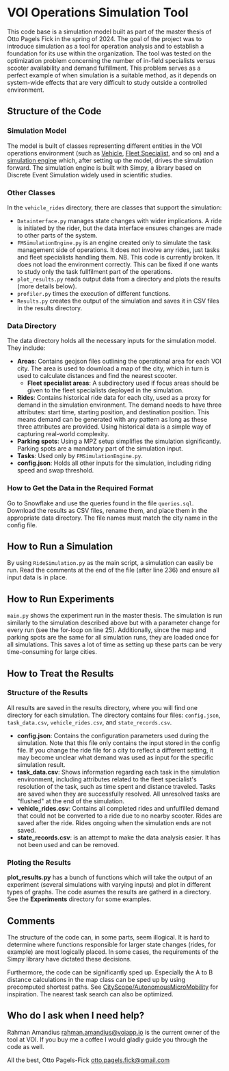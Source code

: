 # VOI Operations Simulation Tool

This code base is a simulation model built as part of the master thesis of Otto Pagels Fick in the spring of 2024. The goal of the project was to introduce simulation as a tool for operation analysis and to establish a foundation for its use within the organization. The tool was tested on the optimization problem concerning the number of in-field specialists versus scooter availability and demand fulfillment. This problem serves as a perfect example of when simulation is a suitable method, as it depends on system-wide effects that are very difficult to study outside a controlled environment.

## Structure of the Code

### Simulation Model

The model is built of classes representing different entities in the VOI operations environment (such as [Vehicle](core_classes/vehicles_rides/Vehicleclass.py), [Fleet Specialist](core_classes/vehicles_rides/FleetSpecialist.py), and so on) and a [simulation engine](core_classes/vehicles_rides/RideSimulationclass.py) which, after setting up the model, drives the simulation forward. The simulation engine is built with Simpy, a library based on Discrete Event Simulation widely used in scientific studies.

### Other Classes

In the `vehicle_rides` directory, there are classes that support the simulation:

- `Datainterface.py` manages state changes with wider implications. A ride is initiated by the rider, but the data interface ensures changes are made to other parts of the system.
- `FMSimulationEngine.py` is an engine created only to simulate the task management side of operations. It does not involve any rides, just tasks and fleet specialists handling them. NB. This code is currently broken. It does not load the environment correctly. This can be fixed if one wants to study only the task fullfilment part of the operations.
- `plot_results.py` reads output data from a directory and plots the results (more details below).
- `profiler.py` times the execution of different functions.
- `Results.py` creates the output of the simulation and saves it in CSV files in the results directory.

### Data Directory

The data directory holds all the necessary inputs for the simulation model. They include:

- **Areas**: Contains geojson files outlining the operational area for each VOI city. The area is used to download a map of the city, which in turn is used to calculate distances and find the nearest scooter.
  - **Fleet specialist areas**: A subdirectory used if focus areas should be given to the fleet specialists deployed in the simulation.
- **Rides**: Contains historical ride data for each city, used as a proxy for demand in the simulation environment. The demand needs to have three attributes: start time, starting position, and destination position. This means demand can be generated with any pattern as long as these three attributes are provided. Using historical data is a simple way of capturing real-world complexity.
- **Parking spots**: Using a MPZ setup simplifies the simulation significantly. Parking spots are a mandatory part of the simulation input.
- **Tasks**: Used only by `FMSimulationEngine.py`.
- **config.json**: Holds all other inputs for the simulation, including riding speed and swap threshold.

### How to Get the Data in the Required Format

Go to Snowflake and use the queries found in the file `queries.sql`. Download the results as CSV files, rename them, and place them in the appropriate data directory. The file names must match the city name in the config file.

## How to Run a Simulation

By using `RideSimulation.py` as the main script, a simulation can easily be run. Read the comments at the end of the file (after line 236) and ensure all input data is in place.

## How to Run Experiments

`main.py` shows the experiment run in the master thesis. The simulation is run similarly to the simulation described above but with a parameter change for every run (see the for-loop on line 25). Additionally, since the map and parking spots are the same for all simulation runs, they are loaded once for all simulations. This saves a lot of time as setting up these parts can be very time-consuming for large cities.

## How to Treat the Results

### Structure of the Results

All results are saved in the results directory, where you will find one directory for each simulation. The directory contains four files: `config.json`, `task_data.csv`, `vehicle_rides.csv`, and `state_records.csv`.

- **config.json**: Contains the configuration parameters used during the simulation. Note that this file only contains the input stored in the config file. If you change the ride file for a city to reflect a different setting, it may become unclear what demand was used as input for the specific simulation result.
- **task_data.csv**: Shows information regarding each task in the simulation environment, including attributes related to the fleet specialist's resolution of the task, such as time spent and distance traveled. Tasks are saved when they are successfully resolved. All unresolved tasks are "flushed" at the end of the simulation.
- **vehicle_rides.csv**: Contains all completed rides and unfulfilled demand that could not be converted to a ride due to no nearby scooter. Rides are saved after the ride. Rides ongoing when the simulation ends are not saved.
- **state_records.csv**: is an attempt to make the data analysis easier. It has not been used and can be removed.

### Ploting the Results 
**plot_results.py** has a bunch of functions which will take the output of an experiment (several simulations with varying inputs) and plot in different types of graphs. The code asumes the results are gatherd in a directory. See the **Experiments** directory for some examples. 

## Comments

The structure of the code can, in some parts, seem illogical. It is hard to determine where functions responsible for larger state changes (rides, for example) are most logically placed. In some cases, the requirements of the Simpy library have dictated these decisions.

Furthermore, the code can be significantly sped up. Especially the A to B distance calculations in the map class can be sped up by using precomputed shortest paths. See [CityScope/AutonomousMicroMobility](https://github.com/CityScope/AutonomousMicroMobility) for inspiration. The nearest task search can also be optimized.

## Who do I ask when I need help?
Rahman Amandius <rahman.amandius@voiapp.io> is the current owner of the tool at VOI. If you buy me a coffee I would gladly guide you through the code as well.

All the best,
Otto Pagels-Fick
<otto.pagels.fick@gmail.com>

